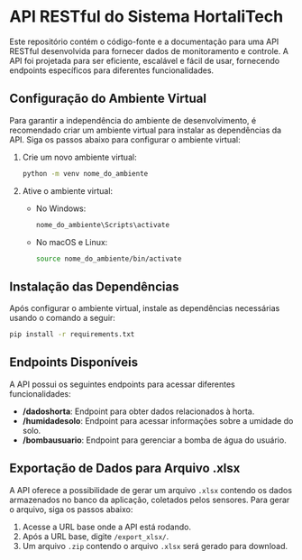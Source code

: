 # API RESTful do Sistema HortaliTech
Este repositório contém o código-fonte e a documentação para uma API RESTful desenvolvida para fornecer dados de monitoramento e controle. A API foi projetada para ser eficiente, escalável e fácil de usar, fornecendo endpoints específicos para diferentes funcionalidades.

## Configuração do Ambiente Virtual

Para garantir a independência do ambiente de desenvolvimento, é recomendado criar um ambiente virtual para instalar as dependências da API. Siga os passos abaixo para configurar o ambiente virtual:

1. Crie um novo ambiente virtual:
    ```bash
    python -m venv nome_do_ambiente
    ```

2. Ative o ambiente virtual:
    - No Windows:
        ```bash
        nome_do_ambiente\Scripts\activate
        ```
    - No macOS e Linux:
        ```bash
        source nome_do_ambiente/bin/activate
        ```

## Instalação das Dependências

Após configurar o ambiente virtual, instale as dependências necessárias usando o comando a seguir:

```bash
pip install -r requirements.txt
```

## Endpoints Disponíveis

A API possui os seguintes endpoints para acessar diferentes funcionalidades:

- **/dadoshorta**: Endpoint para obter dados relacionados à horta.
- **/humidadesolo**: Endpoint para acessar informações sobre a umidade do solo.
- **/bombausuario**: Endpoint para gerenciar a bomba de água do usuário.

## Exportação de Dados para Arquivo .xlsx

A API oferece a possibilidade de gerar um arquivo `.xlsx` contendo os dados armazenados no banco da aplicação, coletados pelos sensores. Para gerar o arquivo, siga os passos abaixo:

1. Acesse a URL base onde a API está rodando.
2. Após a URL base, digite `/export_xlsx/`.
3. Um arquivo `.zip` contendo o arquivo `.xlsx` será gerado para download.

